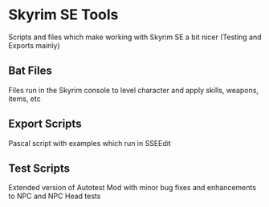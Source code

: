 # Skyrim SE Tools
Scripts and files which make working with Skyrim SE a bit nicer (Testing and Exports mainly)

## Bat Files
Files run in the Skyrim console to level character and apply skills, weapons, items, etc

## Export Scripts
Pascal script with examples which run in SSEEdit

## Test Scripts
Extended version of Autotest Mod with minor bug fixes and enhancements to NPC and NPC Head tests

